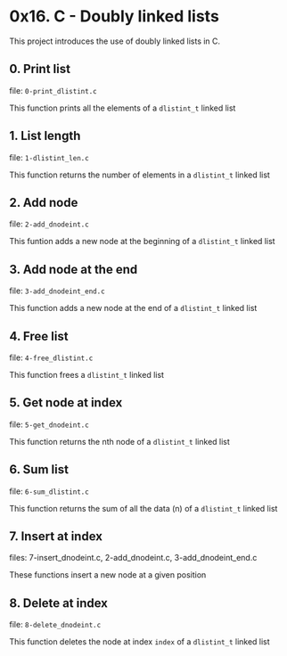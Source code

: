 # 0x16. C - Doubly linked lists
This project introduces the use of doubly linked lists in C.

## 0. Print list
file: ```0-print_dlistint.c```

This function prints all the elements of a ```dlistint_t``` linked list

## 1. List length
file: ```1-dlistint_len.c```

This function returns the number of elements in a ```dlistint_t``` linked list

## 2. Add node
file: ```2-add_dnodeint.c```

This funtion adds a new node at the beginning of a ```dlistint_t``` linked list

## 3. Add node at the end
file: ```3-add_dnodeint_end.c```

This function adds a new node at the end of a ```dlistint_t``` linked list

## 4. Free list
file: ```4-free_dlistint.c```

This function frees a ```dlistint_t``` linked list

## 5. Get node at index
file: ```5-get_dnodeint.c```

This function returns the nth node of a ```dlistint_t``` linked list

## 6. Sum list
file: ```6-sum_dlistint.c```

This function returns the sum of all the data (n) of a ```dlistint_t``` linked list

## 7. Insert at index
files: 7-insert_dnodeint.c, 2-add_dnodeint.c, 3-add_dnodeint_end.c

These functions insert a new node at a given position

## 8. Delete at index
file: ```8-delete_dnodeint.c```

This function deletes the node at index ```index``` of a ```dlistint_t``` linked list
